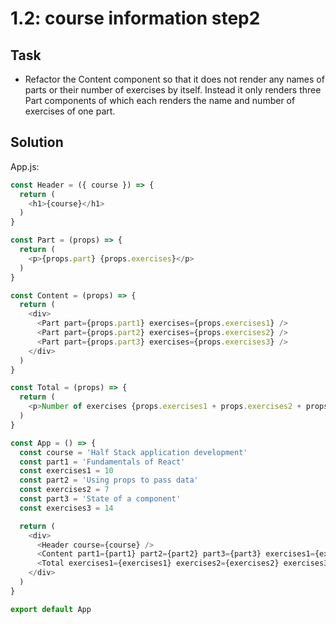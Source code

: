 # 1.2: course information step2

## Task

- Refactor the Content component so that it does not render any names of parts or their number of exercises by itself. Instead it only renders three Part components of which each renders the name and number of exercises of one part.

## Solution

App.js:

```javascript
const Header = ({ course }) => {
  return (
    <h1>{course}</h1>
  )
}

const Part = (props) => {
  return (
    <p>{props.part} {props.exercises}</p>
  )
}

const Content = (props) => {
  return (
    <div>
      <Part part={props.part1} exercises={props.exercises1} />
      <Part part={props.part2} exercises={props.exercises2} />
      <Part part={props.part3} exercises={props.exercises3} />
    </div>
  )
}

const Total = (props) => {
  return (
    <p>Number of exercises {props.exercises1 + props.exercises2 + props.exercises3}</p>
  )
}

const App = () => {
  const course = 'Half Stack application development'
  const part1 = 'Fundamentals of React'
  const exercises1 = 10
  const part2 = 'Using props to pass data'
  const exercises2 = 7
  const part3 = 'State of a component'
  const exercises3 = 14

  return (
    <div>
      <Header course={course} />
      <Content part1={part1} part2={part2} part3={part3} exercises1={exercises1} exercises2={exercises2} exercises3={exercises3} />
      <Total exercises1={exercises1} exercises2={exercises2} exercises3={exercises3} />
    </div>
  )
}

export default App
```